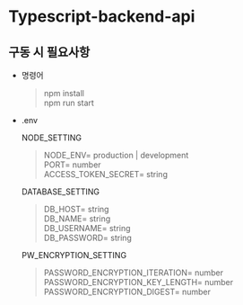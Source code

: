 # Typescript-backend-api

## 구동 시 필요사항

- 명령어

  > npm install  
  > npm run start

- .env

  NODE_SETTING

  > NODE_ENV= production | development  
  > PORT= number  
  > ACCESS_TOKEN_SECRET= string  

  DATABASE_SETTING

  > DB_HOST= string  
  > DB_NAME= string  
  > DB_USERNAME= string  
  > DB_PASSWORD= string

  PW_ENCRYPTION_SETTING
  
  > PASSWORD_ENCRYPTION_ITERATION= number  
  > PASSWORD_ENCRYPTION_KEY_LENGTH= number
  > PASSWORD_ENCRYPTION_DIGEST= number
